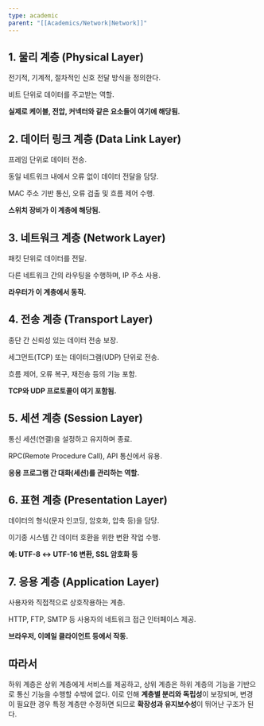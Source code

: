 ```yaml
---
type: academic
parent: "[[Academics/Network|Network]]"
---
```

## 1. 물리 계층 (Physical Layer)

전기적, 기계적, 절차적인 신호 전달 방식을 정의한다.

비트 단위로 데이터를 주고받는 역할.

**실제로 케이블, 전압, 커넥터와 같은 요소들이 여기에 해당됨.**

## 2. 데이터 링크 계층 (Data Link Layer)

프레임 단위로 데이터 전송.

동일 네트워크 내에서 오류 없이 데이터 전달을 담당.

MAC 주소 기반 통신, 오류 검출 및 흐름 제어 수행.

**스위치 장비가 이 계층에 해당됨.**

## 3. 네트워크 계층 (Network Layer)

패킷 단위로 데이터를 전달.

다른 네트워크 간의 라우팅을 수행하며, IP 주소 사용.

**라우터가 이 계층에서 동작.**

## 4. 전송 계층 (Transport Layer)

종단 간 신뢰성 있는 데이터 전송 보장.

세그먼트(TCP) 또는 데이터그램(UDP) 단위로 전송.

흐름 제어, 오류 복구, 재전송 등의 기능 포함.

**TCP와 UDP 프로토콜이 여기 포함됨.**

## 5. 세션 계층 (Session Layer)

통신 세션(연결)을 설정하고 유지하며 종료.

RPC(Remote Procedure Call), API 통신에서 유용.

**응용 프로그램 간 대화(세션)를 관리하는 역할.**

## 6. 표현 계층 (Presentation Layer)

데이터의 형식(문자 인코딩, 암호화, 압축 등)을 담당.

이기종 시스템 간 데이터 호환을 위한 변환 작업 수행.

**예: UTF-8 ↔ UTF-16 변환, SSL 암호화 등**

## 7. 응용 계층 (Application Layer)

사용자와 직접적으로 상호작용하는 계층.

HTTP, FTP, SMTP 등 사용자의 네트워크 접근 인터페이스 제공.

**브라우저, 이메일 클라이언트 등에서 작동.**

## 따라서

하위 계층은 상위 계층에게 서비스를 제공하고, 상위 계층은 하위 계층의 기능을 기반으로 통신 기능을 수행할 수밖에 없다. 이로 인해 **계층별 분리와 독립성**이 보장되며, 변경이 필요한 경우 특정 계층만 수정하면 되므로 **확장성과 유지보수성**이 뛰어난 구조가 된다.